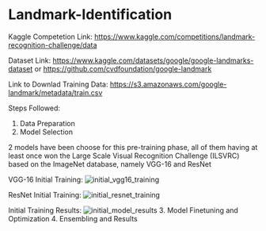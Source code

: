 # Landmark-Identification
Kaggle Competetion Link: https://www.kaggle.com/competitions/landmark-recognition-challenge/data

Dataset Link: https://www.kaggle.com/datasets/google/google-landmarks-dataset or https://github.com/cvdfoundation/google-landmark

Link to Downlad Training Data: https://s3.amazonaws.com/google-landmark/metadata/train.csv

Steps Followed:
1. Data Preparation
2. Model Selection

2 models have been choose for this pre-training phase, all of them having at least once won the Large Scale Visual Recognition Challenge (ILSVRC) based on the ImageNet database, namely VGG-16 and ResNet

VGG-16 Initial Training:
![initial_vgg16_training](https://github.com/rashika-dabas/Landmark-Identification/assets/77570881/599ef516-10a8-4737-8e84-34c1100c1fe9)

ResNet Initial Training:
![initial_resnet_training](https://github.com/rashika-dabas/Landmark-Identification/assets/77570881/cc919edb-d0a2-4eff-a504-67825e4eeeea)

Initial Training Results:
![initial_model_results](https://github.com/rashika-dabas/Landmark-Identification/assets/77570881/af5abf6e-33f1-4462-84ae-24818a1b674b)
3. Model Finetuning and Optimization
4. Ensembling and Results
